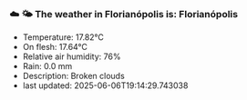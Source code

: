 ### ☁️ 🌤️  The weather in Florianópolis is: Florianópolis

- Temperature: 17.82°C
- On flesh: 17.64°C
- Relative air humidity: 76%
- Rain: 0.0 mm
- Description: Broken clouds
- last updated: 2025-06-06T19:14:29.743038
